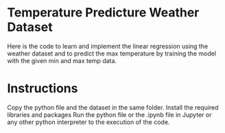 # Temperature Predicture Weather Dataset
Here is the code to learn and implement the linear regression using the weather dataset and to predict the max temperature by training the model with the given min and max temp data.

# Instructions 
Copy the python file and the dataset in the same folder.
Install the required libraries and packages
Run the python file or the .ipynb file in Jupyter or any other python interpreter to the execution of the code.
